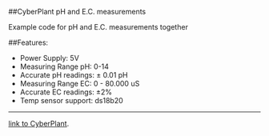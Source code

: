 ##CyberPlant pH and E.C. measurements

Example code for pH and E.C. measurements together 

##Features:

- Power Supply: 5V
- Measuring Range pH: 0-14
- Accurate pH readings: ± 0.01 pH
- Measuring Range EC: 0 - 80.000 uS
- Accurate EC readings: ±2%
- Temp sensor support: ds18b20







----------


[link to CyberPlant](http://www.cyber-plant.com).
